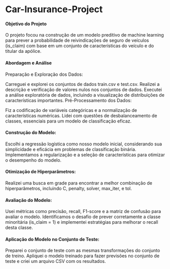 # Car-Insurance-Project


#### Objetivo do Projeto
O projeto focou na construção de um modelo preditivo de machine learning para prever a probabilidade de reivindicações de seguro de veículos (is_claim) com base em um conjunto de características do veículo e do titular da apólice.

#### Abordagem e Análise

Preparação e Exploração dos Dados:

Carreguei e explorei os conjuntos de dados train.csv e test.csv.
Realizei a descrição e verificação de valores nulos nos conjuntos de dados.
Executei a análise exploratória de dados, incluindo a visualização de distribuições de características importantes.
Pré-Processamento dos Dados:

Fiz a codificação de variáveis categóricas e a normalização de características numéricas.
Lidei com questões de desbalanceamento de classes, essenciais para um modelo de classificação eficaz.

#### Construção do Modelo:

Escolhi a regressão logística como nosso modelo inicial, considerando sua simplicidade e eficácia em problemas de classificação binária.
Implementamos a regularização e a seleção de características para otimizar o desempenho do modelo.

#### Otimização de Hiperparâmetros:

Realizei uma busca em grade para encontrar a melhor combinação de hiperparâmetros, incluindo C, penalty, solver, max_iter, e tol.

#### Avaliação do Modelo:

Usei métricas como precisão, recall, F1-score e a matriz de confusão para avaliar o modelo.
Identificamos o desafio de prever corretamente a classe minoritária (is_claim = 1) e implementei estratégias para melhorar o recall desta classe.

#### Aplicação do Modelo no Conjunto de Teste:

Preparei o conjunto de teste com as mesmas transformações do conjunto de treino.
Apliquei o modelo treinado para fazer previsões no conjunto de teste e criei um arquivo CSV com os resultados.